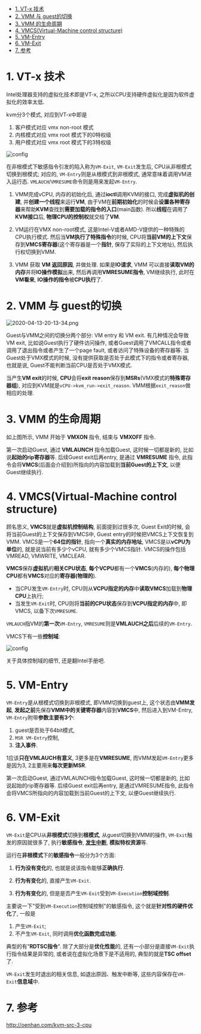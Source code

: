 
<!-- @import "[TOC]" {cmd="toc" depthFrom=1 depthTo=6 orderedList=false} -->

<!-- code_chunk_output -->

- [1. VT-x 技术](#1-vt-x-技术)
- [2. VMM 与 guest的切换](#2-vmm-与-guest的切换)
- [3. VMM 的生命周期](#3-vmm-的生命周期)
- [4. VMCS(Virtual-Machine control structure)](#4-vmcsvirtual-machine-control-structure)
- [5. VM-Entry](#5-vm-entry)
- [6. VM-Exit](#6-vm-exit)
- [7. 参考](#7-参考)

<!-- /code_chunk_output -->

# 1. VT-x 技术

Intel处理器支持的虚拟化技术即是VT-x, 之所以CPU支持硬件虚拟化是因为软件虚拟化的效率太低.

kvm分3个模式, 对应到VT-x中即是

1. 客户模式对应 vmx non-root 模式
2. 内核模式对应 vmx root 模式下的0特权级
3. 用户模式对应 vmx root 模式下的3特权级

![config](images/1.png)

在非根模式下敏感指令引发的陷入称为`VM-Exit`, `VM-Exit`发生后, CPU从非根模式切换到根模式; 对应的, `VM-Entry`则是从根模式到非根模式, 通常意味着调用VM进入运行态. `VMLAUCH`/`VMRESUME`命令则是用来发起`VM-Entry`.

1. VMM完成vCPU, 内存的初始化后, 通过**ioctl**调用KVM的接口, 完成**虚拟机的创建**, 并**创建一个线程**来运行**VM**, 由于VM在**前期初始化**的时候会**设置各种寄存器**来帮助**KVM**查找到**需要加载的指令的入口**(main函数). 所以**线程**在调用了**KVM接口**后, **物理CPU的控制权**就交给了**VM**.

2. VM运行在VMX non-root模式, 这是Intel-V或者AMD-V提供的一种特殊的CPU执行模式. 然后当**VM执行了特殊指令**的时候, CPU将**当前VM的上下文**保存到**VMCS寄存器**(这个寄存器是一个**指针**, 保存了实际的上下文地址), 然后执行权切换到VMM.

3. VMM 获取 **VM 返回原因**, 并做处理. 如果是**IO请求**, VMM 可以直接**读取VM的内存**并将**IO操作模拟**出来, 然后再调用**VMRESUME指令**, VM继续执行, 此时在**VM看来**, **IO操作的指令**被**CPU执行**了.

# 2. VMM 与 guest的切换

![2020-04-13-20-13-34.png](./images/2020-04-13-20-13-34.png)

Guest与VMM之间的切换分两个部分: VM entry 和 VM exit. 有几种情况会导致VM exit, 比如说Guest执行了硬件访问操作, 或者Guest调用了VMCALL指令或者调用了退出指令或者产生了一个page fault, 或者访问了特殊设备的寄存器等. 当Guest处于VMX模式的时候, 没有提供获取是否处于此模式下的指令或者寄存器, 也就是说, Guest不能判断当前CPU是否处于VMX模式.

当产生**VM exit**的时候, **CPU**会将**exit reason**保存到**MSRs**(VMX模式的**特殊寄存器组**), 对应到KVM就是`vCPU->kvm_run->exit_reason`. VMM根据`exit_reason`做相应的处理.

# 3. VMM 的生命周期

如上图所示, VMM 开始于 **VMXON** 指令, 结束与 **VMXOFF** 指令.

第一次启动Guest, 通过 **VMLAUNCH** 指令加载Guest, 这时候一切都是新的, 比如说**起始的rip寄存器**等. 后续Guest exit后再entry, 是通过 **VMRESUME** 指令, 此指令会将**VMCS**(后面会介绍到)所指向的内容加载到**当前Guest的上下文**, 以便Guest继续执行.

# 4. VMCS(Virtual-Machine control structure)

顾名思义, **VMCS**就是**虚拟机控制结构**, 前面提到过很多次, Guest Exit的时候, 会将当前Guest的上下文保存到VMCS中, Guest entry的时候把VMCS上下文恢复到VMM. VMCS是一个**64位的指针**, 指向一个**真实的内存地址**, VMCS是以**vCPU为单位**的, 就是说当前有多少个vCPU, 就有多少个VMCS指针. VMCS的操作包括VMREAD, VMWRITE, VMCLEAR.

**VMCS**保存**虚拟机**的**相关CPU状态**, **每个VCPU**都有一个**VMCS**(内存的), **每个物理CPU**都有**VMCS**对应的**寄存器(物理的**).

- 当CPU发生`VM-Entry`时, CPU则从**VCPU指定的内存**中**读取VMCS**加载到**物理CPU**上执行;
- 当发生`VM-Exit`时, CPU则将**当前的CPU状态**保存到**VCPU指定的内存**中, 即VMCS, 以备下次`VMRESUME`.

`VMLAUCH`指VM的**第一次**`VM-Entry`, `VMRESUME`则是**VMLAUCH之后**后续的`VM-Entry`.

VMCS下有一些**控制域**:

![config](images/2.png)

关于具体控制域的细节, 还是翻Intel手册吧.

# 5. VM-Entry

`VM-Entry`是从根模式切换到非根模式, 即VMM切换到guest上, 这个状态由**VMM发起**, **发起之前**先保存**VMM中的关键寄存器**内容到**VMCS**中, 然后进入到VM-Entry, `VM-Entry`附带**参数主要有3个**:

1. guest是否处于64bit模式,
2. `MSR VM-Entry`控制,
3. **注入事件**.

1应该**只在VMLAUCH有意义**, 3更多是在**VMRESUME**, 而VMM发起`VM-Entry`更多是因为3, 2主要用来**每次更新MSR**.

第一次启动Guest, 通过VMLAUNCH指令加载Guest, 这时候一切都是新的, 比如说起始的rip寄存器等.  后续Guest exit后再entry, 是通过VMRESUME指令, 此指令会将VMCS所指向的内容加载到当前Guest的上下文,  以便Guest继续执行.

# 6. VM-Exit

`VM-Exit`是CPU从**非根模式**切换到**根模式**, 从guest切换到VMM的操作, `VM-Exit`触发的原因就很多了, 执行**敏感指令**, [**发生中断**](http://www.oenhan.com/rwsem-realtime-task-hung), **模拟特权资源**等.

运行在**非根模式**下的**敏感指令**一般分为3个方面:

1. **行为没有变化**的, 也就是说该指令能够**正确执行**.

2. **行为有变化**的, 直接产生`VM-Exit`.

3. **行为有变化**的, 但是是否产生`VM-Exit`受到`VM-Execution`**控制域控制**.

主要说一下"受到`VM-Execution`控制域控制"的敏感指令, 这个就是**针对性的硬件优化**了, 一般是

1. 产生`VM-Exit`;
2. 不产生`VM-Exit`, 同时调用**优化函数完成功能**.

典型的有”**RDTSC指令**". 除了大部分是**优化性能**的, 还有一小部分是直接`VM-Exit`执行指令结果是异常的, 或者说在虚拟化场景下是不适用的, 典型的就是**TSC offset**了.

`VM-Exit`发生时退出的相关信息, 如退出原因、触发中断等, 这些内容保存在`VM-Exit`**信息域**中.

# 7. 参考

http://oenhan.com/kvm-src-3-cpu